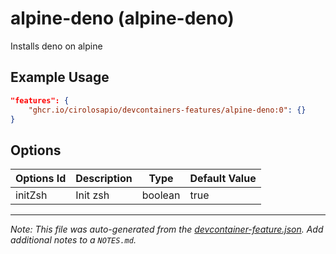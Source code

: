
# alpine-deno (alpine-deno)

Installs deno on alpine

## Example Usage

```json
"features": {
    "ghcr.io/cirolosapio/devcontainers-features/alpine-deno:0": {}
}
```

## Options

| Options Id | Description | Type | Default Value |
|-----|-----|-----|-----|
| initZsh | Init zsh | boolean | true |



---

_Note: This file was auto-generated from the [devcontainer-feature.json](https://github.com/cirolosapio/devcontainers-features/blob/main/src/alpine-deno/devcontainer-feature.json).  Add additional notes to a `NOTES.md`._
